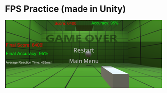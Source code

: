 # FPS Practice (made in Unity)
![Image of Game Over screen](https://github.com/sethks/FPSpracticeUnity/blob/master/images/gameover.png)
